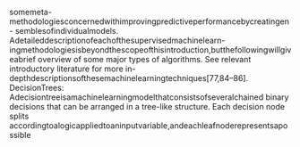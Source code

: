 somemeta-methodologiesconcernedwithimprovingpredictiveperformancebycreatingen-
semblesofindividualmodels. Adetaileddescriptionofeachofthesupervisedmachinelearn-
ingmethodologiesisbeyondthescopeofthisintroduction,butthefollowingwillgiveabrief
overview of some major types of algorithms. See relevant introductory literature for more
in-depthdescriptionsofthesemachinelearningtechniques[77,84–86].
DecisionTrees: Adecisiontreeisamachinelearningmodelthatconsistsofseveralchained
binary decisions that can be arranged in a tree-like structure. Each decision node splits
accordingtoalogicappliedtoaninputvariable,andeachleafnoderepresentsapossible